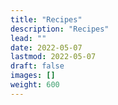 ```yaml
---
title: "Recipes"
description: "Recipes"
lead: ""
date: 2022-05-07
lastmod: 2022-05-07
draft: false
images: []
weight: 600
---
```

